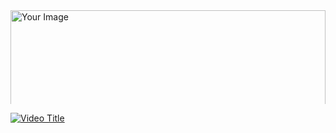 <div style="max-height: 150px; overflow: auto;">
    <img src="https://github.com/mamoonbgc036/Laravel_Vue_Ecom/blob/main/screencapture-127-0-0-1-8000-2023-09-13-06_32_43.png?raw=true" alt="Your Image" style="max-width: 100%; height: 100%">
  </div>

  [![Video Title](https://img.youtube.com/vi/VIDEO_ID/0.jpg)](https://www.youtube.com/watch?v=VIDEO_ID)

  
